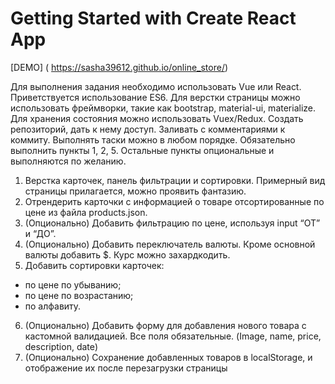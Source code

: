# Getting Started with Create React App

[DEMO] ( https://sasha39612.github.io/online_store/)

Для выполнения задания необходимо использовать Vue или React. Приветствуется использование ES6.
Для верстки страницы можно использовать фреймворки, такие как bootstrap, material-ui, materialize.
Для хранения состояния можно использовать Vuex/Redux.
Создать репозиторий, дать к нему доступ. Заливать с комментариями к коммиту.
Выполнять таски можно в любом порядке.
Обязательно выполнить пункты 1, 2, 5. Остальные пункты опциональные и выполняются по желанию.

1.	Верстка карточек, панель фильтрации и сортировки. Примерный вид страницы прилагается, можно проявить фантазию.
2.	Отрендерить карточки с информацией о товаре отсортированные по цене из файла products.json.
3.	(Опционально) Добавить фильтрацию по цене, используя input “ОТ” и “ДО”.
4.	(Опционально) Добавить переключатель валюты. Кроме основной валюты добавить $. Курс можно захардкодить.
5.	Добавить сортировки карточек:
- по цене по убыванию;
- по цене по возрастанию;
- по алфавиту.
6.	(Опционально) Добавить форму для добавления нового товара с кастомной валидацией. Все поля обязательные. (Image, name, price, description, date)
7.	(Опционально) Сохранение добавленных товаров в localStorage, и отображение их после перезагрузки страницы
